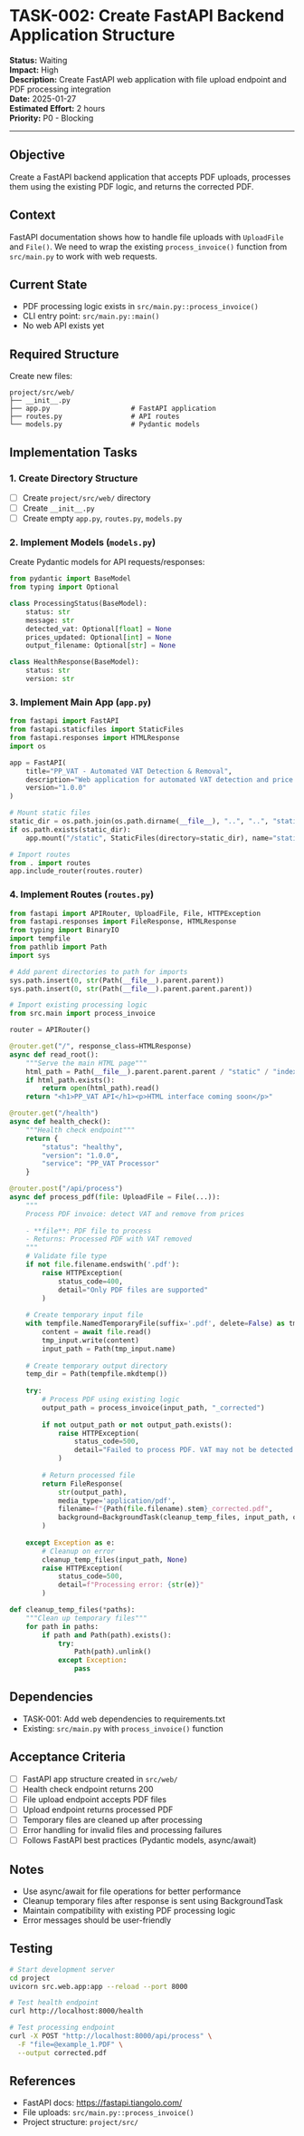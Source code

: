 # TASK-002: Create FastAPI Backend Application Structure

**Status:** Waiting  
**Impact:** High  
**Description:** Create FastAPI web application with file upload endpoint and PDF processing integration  
**Date:** 2025-01-27  
**Estimated Effort:** 2 hours  
**Priority:** P0 - Blocking

---

## Objective

Create a FastAPI backend application that accepts PDF uploads, processes them using the existing PDF logic, and returns the corrected PDF.

## Context

FastAPI documentation shows how to handle file uploads with `UploadFile` and `File()`. We need to wrap the existing `process_invoice()` function from `src/main.py` to work with web requests.

## Current State

- PDF processing logic exists in `src/main.py::process_invoice()`
- CLI entry point: `src/main.py::main()`
- No web API exists yet

## Required Structure

Create new files:

```
project/src/web/
├── __init__.py
├── app.py                    # FastAPI application
├── routes.py                 # API routes
└── models.py                 # Pydantic models
```

## Implementation Tasks

### 1. Create Directory Structure
- [ ] Create `project/src/web/` directory
- [ ] Create `__init__.py`
- [ ] Create empty `app.py`, `routes.py`, `models.py`

### 2. Implement Models (`models.py`)

Create Pydantic models for API requests/responses:

```python
from pydantic import BaseModel
from typing import Optional

class ProcessingStatus(BaseModel):
    status: str
    message: str
    detected_vat: Optional[float] = None
    prices_updated: Optional[int] = None
    output_filename: Optional[str] = None

class HealthResponse(BaseModel):
    status: str
    version: str
```

### 3. Implement Main App (`app.py`)

```python
from fastapi import FastAPI
from fastapi.staticfiles import StaticFiles
from fastapi.responses import HTMLResponse
import os

app = FastAPI(
    title="PP_VAT - Automated VAT Detection & Removal",
    description="Web application for automated VAT detection and price correction",
    version="1.0.0"
)

# Mount static files
static_dir = os.path.join(os.path.dirname(__file__), "..", "..", "static")
if os.path.exists(static_dir):
    app.mount("/static", StaticFiles(directory=static_dir), name="static")

# Import routes
from . import routes
app.include_router(routes.router)
```

### 4. Implement Routes (`routes.py`)

```python
from fastapi import APIRouter, UploadFile, File, HTTPException
from fastapi.responses import FileResponse, HTMLResponse
from typing import BinaryIO
import tempfile
from pathlib import Path
import sys

# Add parent directories to path for imports
sys.path.insert(0, str(Path(__file__).parent.parent))
sys.path.insert(0, str(Path(__file__).parent.parent.parent))

# Import existing processing logic
from src.main import process_invoice

router = APIRouter()

@router.get("/", response_class=HTMLResponse)
async def read_root():
    """Serve the main HTML page"""
    html_path = Path(__file__).parent.parent.parent / "static" / "index.html"
    if html_path.exists():
        return open(html_path).read()
    return "<h1>PP_VAT API</h1><p>HTML interface coming soon</p>"

@router.get("/health")
async def health_check():
    """Health check endpoint"""
    return {
        "status": "healthy",
        "version": "1.0.0",
        "service": "PP_VAT Processor"
    }

@router.post("/api/process")
async def process_pdf(file: UploadFile = File(...)):
    """
    Process PDF invoice: detect VAT and remove from prices
    
    - **file**: PDF file to process
    - Returns: Processed PDF with VAT removed
    """
    # Validate file type
    if not file.filename.endswith('.pdf'):
        raise HTTPException(
            status_code=400,
            detail="Only PDF files are supported"
        )
    
    # Create temporary input file
    with tempfile.NamedTemporaryFile(suffix='.pdf', delete=False) as tmp_input:
        content = await file.read()
        tmp_input.write(content)
        input_path = Path(tmp_input.name)
    
    # Create temporary output directory
    temp_dir = Path(tempfile.mkdtemp())
    
    try:
        # Process PDF using existing logic
        output_path = process_invoice(input_path, "_corrected")
        
        if not output_path or not output_path.exists():
            raise HTTPException(
                status_code=500,
                detail="Failed to process PDF. VAT may not be detected."
            )
        
        # Return processed file
        return FileResponse(
            str(output_path),
            media_type='application/pdf',
            filename=f"{Path(file.filename).stem}_corrected.pdf",
            background=BackgroundTask(cleanup_temp_files, input_path, output_path)
        )
    
    except Exception as e:
        # Cleanup on error
        cleanup_temp_files(input_path, None)
        raise HTTPException(
            status_code=500,
            detail=f"Processing error: {str(e)}"
        )

def cleanup_temp_files(*paths):
    """Clean up temporary files"""
    for path in paths:
        if path and Path(path).exists():
            try:
                Path(path).unlink()
            except Exception:
                pass
```

## Dependencies

- TASK-001: Add web dependencies to requirements.txt
- Existing: `src/main.py` with `process_invoice()` function

## Acceptance Criteria

- [ ] FastAPI app structure created in `src/web/`
- [ ] Health check endpoint returns 200
- [ ] File upload endpoint accepts PDF files
- [ ] Upload endpoint returns processed PDF
- [ ] Temporary files are cleaned up after processing
- [ ] Error handling for invalid files and processing failures
- [ ] Follows FastAPI best practices (Pydantic models, async/await)

## Notes

- Use async/await for file operations for better performance
- Cleanup temporary files after response is sent using BackgroundTask
- Maintain compatibility with existing PDF processing logic
- Error messages should be user-friendly

## Testing

```bash
# Start development server
cd project
uvicorn src.web.app:app --reload --port 8000

# Test health endpoint
curl http://localhost:8000/health

# Test processing endpoint
curl -X POST "http://localhost:8000/api/process" \
  -F "file=@example_1.PDF" \
  --output corrected.pdf
```

## References

- FastAPI docs: https://fastapi.tiangolo.com/
- File uploads: `src/main.py::process_invoice()`
- Project structure: `project/src/`

